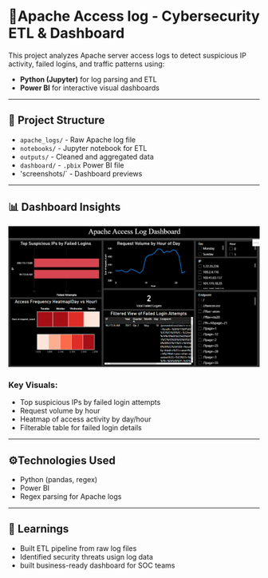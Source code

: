 # 🔐Apache Access log - Cybersecurity ETL & Dashboard

This project analyzes Apache server access logs to detect suspicious IP activity, failed logins, and traffic patterns using:
- **Python (Jupyter)** for log parsing and ETL
- **Power BI** for interactive visual dashboards

---

## 📂 Project Structure

- `apache_logs/` - Raw Apache log file
- `notebooks/` - Jupyter notebook for ETL
-  `outputs/` - Cleaned and aggregated data
-  `dashboard/` - `.pbix` Power BI file
-  'screenshots/` - Dashboard previews

---

## 📊 Dashboard Insights

![Dashboard Preview](Screenshots/Apache_log_ss.png)

### Key Visuals:
- Top suspicious IPs by failed login attempts
- Request volume by hour
- Heatmap of access activity by day/hour
- Filterable table for failed login details

---

## ⚙️Technologies Used

- Python (pandas, regex)
- Power BI
- Regex parsing for Apache logs

---

## 📌 Learnings

- Built ETL pipeline from raw log files
- Identified security threats usign log data
- built business-ready dashboard for SOC teams

